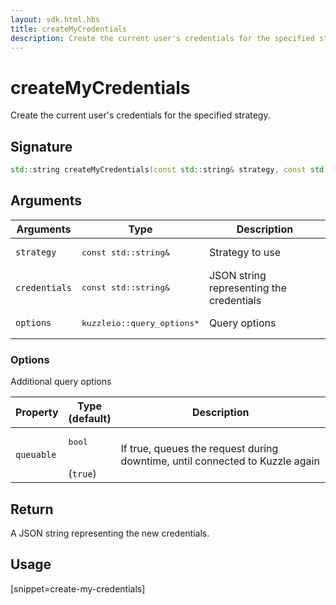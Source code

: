 ```yaml
---
layout: sdk.html.hbs
title: createMyCredentials
description: Create the current user's credentials for the specified strategy.
---
```


# createMyCredentials

Create the current user's credentials for the specified strategy.

## Signature

```cpp
std::string createMyCredentials(const std::string& strategy, const std::string& credentials, kuzzleio::query_options* options=nullptr);
```

## Arguments

| Arguments    | Type    | Description
|--------------|---------|-------------
| `strategy` | <pre>const std::string&</pre> | Strategy to use
| `credentials` | <pre>const std::string&</pre> | JSON string representing the credentials
| `options`  | <pre>kuzzleio::query_options*</pre>    | Query options


### **Options**

Additional query options

| Property     | Type<br/>(default)    | Description        | 
| ---------- | ------- | --------------------------------- | 
| `queuable` | <pre>bool</pre><br/>(`true`) | If true, queues the request during downtime, until connected to Kuzzle again |


## Return

A JSON string representing the new credentials.

## Usage

[snippet=create-my-credentials]
